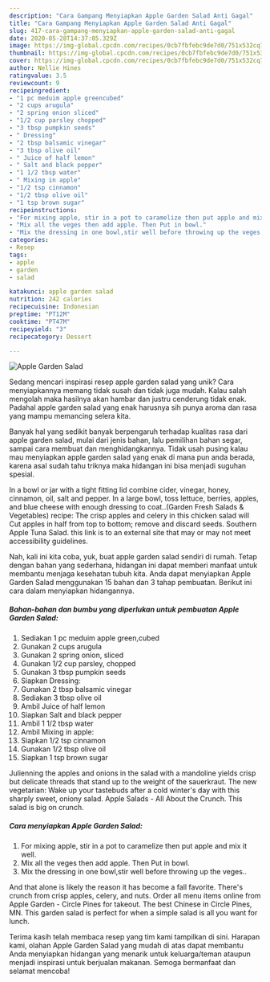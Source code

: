 ```yaml
---
description: "Cara Gampang Menyiapkan Apple Garden Salad Anti Gagal"
title: "Cara Gampang Menyiapkan Apple Garden Salad Anti Gagal"
slug: 417-cara-gampang-menyiapkan-apple-garden-salad-anti-gagal
date: 2020-05-28T14:37:05.329Z
image: https://img-global.cpcdn.com/recipes/0cb7fbfebc9de7d0/751x532cq70/apple-garden-salad-recipe-main-photo.jpg
thumbnail: https://img-global.cpcdn.com/recipes/0cb7fbfebc9de7d0/751x532cq70/apple-garden-salad-recipe-main-photo.jpg
cover: https://img-global.cpcdn.com/recipes/0cb7fbfebc9de7d0/751x532cq70/apple-garden-salad-recipe-main-photo.jpg
author: Nellie Hines
ratingvalue: 3.5
reviewcount: 9
recipeingredient:
- "1 pc meduim apple greencubed"
- "2 cups arugula"
- "2 spring onion sliced"
- "1/2 cup parsley chopped"
- "3 tbsp pumpkin seeds"
- " Dressing"
- "2 tbsp balsamic vinegar"
- "3 tbsp olive oil"
- " Juice of half lemon"
- " Salt and black pepper"
- "1 1/2 tbsp water"
- " Mixing in apple"
- "1/2 tsp cinnamon"
- "1/2 tbsp olive oil"
- "1 tsp brown sugar"
recipeinstructions:
- "For mixing apple, stir in a pot to caramelize then put apple and mix it well."
- "Mix all the veges then add apple. Then Put in bowl."
- "Mix the dressing in one bowl,stir well before throwing up the veges.."
categories:
- Resep
tags:
- apple
- garden
- salad

katakunci: apple garden salad 
nutrition: 242 calories
recipecuisine: Indonesian
preptime: "PT12M"
cooktime: "PT47M"
recipeyield: "3"
recipecategory: Dessert

---
```



![Apple Garden Salad](https://img-global.cpcdn.com/recipes/0cb7fbfebc9de7d0/751x532cq70/apple-garden-salad-recipe-main-photo.jpg)

Sedang mencari inspirasi resep apple garden salad yang unik? Cara menyiapkannya memang tidak susah dan tidak juga mudah. Kalau salah mengolah maka hasilnya akan hambar dan justru cenderung tidak enak. Padahal apple garden salad yang enak harusnya sih punya aroma dan rasa yang mampu memancing selera kita.

Banyak hal yang sedikit banyak berpengaruh terhadap kualitas rasa dari apple garden salad, mulai dari jenis bahan, lalu pemilihan bahan segar, sampai cara membuat dan menghidangkannya. Tidak usah pusing kalau mau menyiapkan apple garden salad yang enak di mana pun anda berada, karena asal sudah tahu triknya maka hidangan ini bisa menjadi suguhan spesial.

In a bowl or jar with a tight fitting lid combine cider, vinegar, honey, cinnamon, oil, salt and pepper. In a large bowl, toss lettuce, berries, apples, and blue cheese with enough dressing to coat..(Garden Fresh Salads &amp; Vegetables) recipe: The crisp apples and celery in this chicken salad will Cut apples in half from top to bottom; remove and discard seeds. Southern Apple Tuna Salad. this link is to an external site that may or may not meet accessibility guidelines.


Nah, kali ini kita coba, yuk, buat apple garden salad sendiri di rumah. Tetap dengan bahan yang sederhana, hidangan ini dapat memberi manfaat untuk membantu menjaga kesehatan tubuh kita. Anda dapat menyiapkan Apple Garden Salad menggunakan 15 bahan dan 3 tahap pembuatan. Berikut ini cara dalam menyiapkan hidangannya.

<!--inarticleads1-->

##### Bahan-bahan dan bumbu yang diperlukan untuk pembuatan Apple Garden Salad:

1. Sediakan 1 pc meduim apple green,cubed
1. Gunakan 2 cups arugula
1. Gunakan 2 spring onion, sliced
1. Gunakan 1/2 cup parsley, chopped
1. Gunakan 3 tbsp pumpkin seeds
1. Siapkan  Dressing:
1. Gunakan 2 tbsp balsamic vinegar
1. Sediakan 3 tbsp olive oil
1. Ambil  Juice of half lemon
1. Siapkan  Salt and black pepper
1. Ambil 1 1/2 tbsp water
1. Ambil  Mixing in apple:
1. Siapkan 1/2 tsp cinnamon
1. Gunakan 1/2 tbsp olive oil
1. Siapkan 1 tsp brown sugar


Julienning the apples and onions in the salad with a mandoline yields crisp but delicate threads that stand up to the weight of the sauerkraut. The new vegetarian: Wake up your tastebuds after a cold winter&#39;s day with this sharply sweet, oniony salad. Apple Salads - All About the Crunch. This salad is big on crunch. 

<!--inarticleads2-->

##### Cara menyiapkan Apple Garden Salad:

1. For mixing apple, stir in a pot to caramelize then put apple and mix it well.
1. Mix all the veges then add apple. Then Put in bowl.
1. Mix the dressing in one bowl,stir well before throwing up the veges..


And that alone is likely the reason it has become a fall favorite. There&#39;s crunch from crisp apples, celery, and nuts. Order all menu items online from Apple Garden - Circle Pines for takeout. The best Chinese in Circle Pines, MN. This garden salad is perfect for when a simple salad is all you want for lunch. 

Terima kasih telah membaca resep yang tim kami tampilkan di sini. Harapan kami, olahan Apple Garden Salad yang mudah di atas dapat membantu Anda menyiapkan hidangan yang menarik untuk keluarga/teman ataupun menjadi inspirasi untuk berjualan makanan. Semoga bermanfaat dan selamat mencoba!
